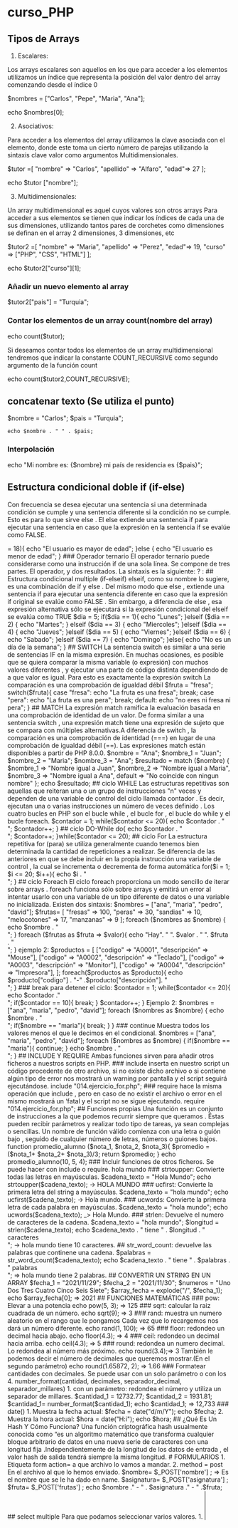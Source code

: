 # curso_PHP

## Tipos de Arrays

1. Escalares:

Los arrays escalares son aquellos en los que para acceder a los elementos utilizamos un índice
que representa la posición del valor dentro del array comenzando desde el índice 0

$nombres = ["Carlos", "Pepe", "Maria", "Ana"];

echo $nombres[0];

2. Asociativos:

Para acceder a los elementos del array utilizamos la clave asociada con el elemento, donde este
toma un cierto número de parejas utilizando la sintaxis clave valor como argumentos
Multidimensionales.

$tutor =[
    "nombre" => "Carlos", 
    "apellido" => "Alfaro", 
    "edad"=> 27
];

echo $tutor ["nombre"];

3. Multidimensionales:

Un array multidimensional es aquel cuyos valores son otros arrays Para acceder a sus
elementos se tienen que indicar los índices de cada una de sus dimensiones, utilizando tantos
pares de corchetes como dimensiones se definan en el array 2 dimensiones, 3
dimensiones, etc

$tutor2 =[
    "nombre" => "Maria", 
    "apellido" => "Perez", 
    "edad"=> 19,
    "curso" => ["PHP", "CSS", "HTML"]
];

echo $tutor2["curso"][1];

### Añadir un nuevo elemento al array

$tutor2["pais"] = "Turquia";

### Contar los elementos de un array count(nombre del array)

echo count($tutor);

Si deseamos contar todos los elementos de un array multidimensional tendremos que indicar la
constante COUNT_RECURSIVE como segundo argumento de la función count

echo count($tutor2,COUNT_RECURSIVE);

## concatenar texto (Se utiliza el punto)

 $nombre = "Carlos";
    $pais = "Turquia";

    echo $nombre . " " . $pais;

### Interpolación

 echo "Mi nombre es: {$nombre} mi país de residencia es {$pais}";


## Estructura condicional doble if (if-else)

 Con frecuencia se desea ejecutar una sentencia si una determinada condición se
cumple y una sentencia diferente si la condición no se cumple. Esto es para lo
que sirve else . El else extiende una sentencia if para ejecutar una sentencia en
caso que la expresión en la sentencia if se evalúe como FALSE.

<?php

    $edad = 16;

    if($edad >= 18){
        echo "El usuario es mayor de edad";
    }else {
        echo "El usuario es menor de edad";
    }

### Operador ternario

El operador ternario puede considerarse como una instrucción if de una sola línea. Se compone de tres partes. El operador, y dos resultados. La sintaxis es la siguiente:

<operador> ? <true value>: <false value>

## Estructura condicional multiple (if-elseif)

elseif, como su nombre lo sugiere, es una combinación de if y else . Del mismo
modo que else , extiende una sentencia if para ejecutar una sentencia diferente
en caso que la expresión if original se evalúe como FALSE . Sin embargo, a
diferencia de else , esa expresión alternativa sólo se ejecutará si la expresión
condicional del elseif se evalúa como TRUE
$dia = 5;

if($dia == 1){
    echo "Lunes";
}elseif ($dia == 2) {
    echo "Martes";
}
elseif ($dia == 3) {
    echo "Miercoles";
}elseif ($dia == 4) {
    echo "Jueves";
}elseif ($dia == 5) {
    echo "Viernes";
}elseif ($dia == 6) {
    echo "Sabado";
}elseif ($dia == 7) {
    echo "Domingo";
}else{
    echo "No es un día de la semana";
}


## SWITCH

La sentencia
switch es similar a una serie de
sentencias IF en la misma expresión.
En muchas ocasiones, es posible que se quiera
comparar la misma variable (o expresión) con
muchos valores diferentes , y ejecutar una parte de código distinta dependiendo de a que valor es igual. Para esto es exactamente la expresión switch La comparación es una comprobación de igualdad débil

$fruta = "fresa";

switch($fruta){

    case "fresa":
        echo "La fruta es una fresa";
    break;

    case "pera":
        echo "La fruta es una pera";
    break;

   default:
   echo "no eres ni fresa ni pera";
}


## MATCH
La expresión match ramifica la evaluación basada en una comprobación de identidad de un valor. De
forma similar a una sentencia switch , una expresión match tiene una expresión de sujeto que se
compara con múltiples alternativas.A diferencia de switch , la comparación es una comprobación de 
identidad (===) en lugar de una comprobación de igualdad débil (==). Las expresiones match están 
disponibles a partir de PHP 8.0.0.

$nombre = "Ana";

$nombre_1 = "Juan";
$nombre_2 = "Maria";
$nombre_3 = "Ana";

$resultado = match ($nombre) {
    $nombre_1 => "Nombre igual a Juan",
    $nombre_2 => "Nombre igual a Maria",
    $nombre_3 => "Nombre igual a Ana",
    default => "No coincide con ningun nombre"
};

echo $resultado;

## ciclo WHILE
Las estructuras repetitivas son aquellas que reiteran una o un grupo de instrucciones "n" veces y dependen de una variable de control del ciclo llamada contador . Es decir, ejecutan una o varias instrucciones un número de veces definido . Los cuatro
bucles en PHP son el bucle while , el bucle for , el bucle do while y el bucle foreach.

$contador = 1;

while($contador <= 20){
    echo $contador . "<br> ";
    $contador++;
}

## ciclo DO-While

do{
    echo $contador . "<br>";
    $contador++;
}while($contador <= 20);

## ciclo For

La estructura repetitiva for (para) se utiliza generalmente cuando tenemos bien determinada la cantidad de repeticiones a realizar. Se diferencia de las anteriores en que se debe incluir en la propia instrucción una variable de control ,
la cual se incrementa o decrementa de forma automática

for($i = 1; $i <= 20; $i++){
    echo $i . "<br>";
}

## ciclo Foreach

El ciclo foreach proporciona un modo sencillo de iterar sobre arrays . foreach funciona sólo sobre arrays y emitirá un error al intentar usarlo con una variable de un tipo diferente de datos o una variable no inicializada. Existen dos sintaxis:

$nombres = ["ana", "maria", "pedro", "david"];

$frutas= [
    "fresas" => 100,
    "peras" => 30,
    "sandias" => 10,
    "melocotones" => 17,
    "manzanas" => 9
];

foreach ($nombres as $nombre) {
    echo $nombre . "<br>";
}

foreach ($frutas as $fruta => $valor){
    echo "Hay". " ". $valor . " ". $fruta . "<br>";
}

ejemplo 2: 

$productos = [
    ["codigo" => "A0001", "descripción" => "Mouse"],
    ["codigo" => "A0002", "descripción" => "Teclado"],
    ["codigo" => "A0003", "descripción" => "Monitor"],
    ["codigo" => "A0004", "descripción" => "Impresora"],
    
];

foreach($productos as $producto){
    echo $producto["codigo"] . "-" .$producto["descripción"]. "<br>";
}

### break

para detener el ciclo:

$contador = 1;

while($contador <= 20){
    echo $contador ."<br>";

    if($contador == 10){
        break;

    }
    $contador++;
}

Ejemplo 2: 

$nombres = ["ana", "maria", "pedro", "david"];

foreach ($nombres as $nombre) {
    echo $nombre . "<br>";

    if($nombre == "maria"){
        break;
    }
}

### continue

Muestra todos los valores menos el que le decimos en el condicional.

$nombres = ["ana", "maria", "pedro", "david"];

foreach ($nombres as $nombre) {
  

    if($nombre == "maria"){
        continue;
    }
    echo $nombre . "<br>";
}

## INCLUDE Y REQUIRE

Ambas funciones sirven para añadir otros ficheros a nuestros scripts en PHP.

### include
inserta en nuestro script un código procedente de otro archivo, si no existe dicho archivo o si contiene algún tipo de error nos mostrará un warning por pantalla y el script seguirá ejecutándose.

include "014.ejercicio_for.php";

### require
hace la misma operación que include , pero en caso de no existir el archivo o error en el mismo mostrará un ‘fatal y el script no se sigue ejecutando.

require  "014.ejercicio_for.php";


## Funciones propias

Una función es un conjunto de instrucciones a la que podemos recurrir siempre que queramos . Éstas pueden recibir parámetros y realizar todo tipo de tareas, ya sean complejas o sencillas. Un nombre de función válido comienza con una letra o guión bajo , seguido de cualquier número de letras, números o guiones bajos.

function promedio_alumno ($nota_1, $nota_2, $nota_3){
    $promedio = ($nota_1+ $nota_2+ $nota_3)/3;
    return $promedio;
}

echo promedio_alumno(10, 5, 4);

### Incluir funciones de otros ficheros.

Se puede hacer con include o require.

<?php

include "019.funciones.php";

echo promedio_alumno(10, 8, 7);

## FUNCIONES STRING

### strtolower:
Convierte todas las letras en minúsculas.

$cadena_texto = "Hola Mundo";

echo strtolower($cadena_texto); -> hola mundo

### strtoupper:
Convierte todas las letras en mayúsculas.

$cadena_texto = "Hola Mundo";

echo strtoupper($cadena_texto); -> HOLA MUNDO


### ucfirst:
Convierte la primera letra del string a mayúsculas.

$cadena_texto = "hola mundo";

echo ucfirst($cadena_texto); -> Hola mundo.

### ucwords:
Convierte la primera letra de cada palabra en mayúsculas.

$cadena_texto = "hola mundo";

echo ucwords($cadena_texto); _> Hola Mundo.


### strlen:
Devuelve el numero de caracteres de la cadena.

$cadena_texto = "hola mundo";

$longitud = strlen($cadena_texto);

echo $cadena_texto . " tiene " . $longitud . " caracteres <br>"; -> hola mundo tiene 10 caracteres.

## str_word_count:

devuelve las palabras que continene una cadena.

$palabras = str_word_count($cadena_texto);

echo $cadena_texto . " tiene " . $palabras . " palabras <br>"; => hola mundo tiene 2 palabras.


## CONVERTIR UN STRING EN UN ARRAY

$fecha_1 = "2021/11/29";
$fecha_2 = "2021/11/30";
$numeros = "Uno Dos Tres Cuatro Cinco Seis Siete";

$array_fecha = explode("/", $fecha_1);

echo $array_fecha[0]; => 2021


## FUNCIONES MATEMÁTICAS

### pow: Elevar a una potencia

echo pow(5, 3); => 125

### sqrt: calcular la raiz cuadrada de un número.

echo sqrt(9); => 3

### rand: muestra un numero aleatorio en el rango que le pongamos

Cada vez que lo recargemos nos dará un número diferente.

echo rand(1, 100); => 65


### floor: redondeo un decimal hacia abajo.

echo floor(4.3); => 4

### ceil: redondeo un decimal hacia arriba.

echo ceil(4.3); => 5

### round: redondea un numero decimal.
 Lo redondea al número más próximo.

 echo round(3.4);=> 3

 También le podemos decir el número de decimales que queremos mostrar.(En el segundo parámetro)

 echo round(1.65872, 2); => 1.66

 ### Formatear cantidades con decimales.

 Se puede usar con un solo parámetro o con los 4.

 number_format(cantidad, decimales, separador_decimal, separador_millares)

 1. con un parámetro: redondea el número y utiliza un separador de millares.

 $cantidad_1 = 12732.77;
$cantidad_2 = 1931.81;

$cantidad_1= number_format($cantidad_1);

echo $cantidad_1; => 12,733


### date()

1. Muestra la fecha actual:

$fecha = date("d/m/Y");
echo $fecha;

2. Muestra la hora actual:

$hora = date("H:i");
echo $hora;


## ¿Qué Es Un Hash Y Cómo Funciona?

Una función criptográfica hash usualmente conocida como “es un algoritmo matemático que transforma cualquier bloque
arbitrario de datos en una nueva serie de caracteres con una longitud fija .Independientemente de la longitud de los datos de entrada , el valor
hash de salida tendrá siempre la misma longitud.

# FORMULARIOS

1. Etiqueta form action= a que archivo lo vamos a mandar.
2. method = post
    En el archivo al que lo hemos enviado.

    $nombre= $_POST['nombre'] ; => Es el nombre que se le ha dado en name.
$asignatura= $_POST['asignatura'] ;
$fruta= $_POST['frutas'] ;

echo $nombre ." - " . $asignatura ." - " .$fruta;

## select multiple
 Para que podamos seleccionar varios valores.

1.  <select id="asignatura" name="asignatura[]" multiple>

 añadimos multiple y los corches de un array al nombre de name

$materias =$_POST['asignatura'];
foreach($materias as $asignatura){

    echo $asignatura. "<br>";
}

2. checkbox:

<label for="opcion-1">
    <input type="checkbox" value="Manzana" id="opcion-1" name="frutas[]">Manzana

</label>

<br>

<label for="opcion-2">
    <input type="checkbox" value="pera" id="opcion-2" name="frutas[]">Pera

</label>

También ponemos corchetes en name para indicar que es un array

$arrayFrutas =$_POST['frutas'];
foreach($arrayFrutas as $fruta){

    echo $fruta. "<br>";
}

## is_null (comprobar si una variable es null)

$numero;

if(is_null($numero)){
    echo "Es nula";
}else{
    echo "No es nula";
}

## unset(Sirve para destruir o eliminar una variable)

$numero= 9;

unset($numero);

if(is_null($numero)){
    echo "Es nula";
}else{
    echo "No es nula";
}

## empty (comprobar si una variable esta vacia)

$numero= 9;

if(empty($numero)){
    echo "Esta vacia";
}else{
    echo "No esta vacia";
}

## isset (comprueba si una variable esta definida y no tiene el valor null)

$numero= $_GET['numero'];

if(isset($numero)){
    echo "Esta vacia";
}else{
    echo "No esta vacia";
}


# ENVIAR ARCHIVOS DESDE UN FORMULARIO

En la etiqueta form pondriamos:

  <form action="carga.php" method="post" enctype="multipart/form-data">

En el archivo de destino para poder manipular los datos:

// recibe el nombre
echo $_FILES['fichero']['name']."<br>";
// recibe la ruta del archivo temporal donde se encuentra el archivo
echo $_FILES['fichero']['tmp_name']."<br>";
// Tipo de archivo que estamos enviando
echo $_FILES['fichero']['type']."<br>";
// Error, si se a cargado bien o no
echo $_FILES['fichero']['error']."<br>";
// El tamaño del fichero
echo $_FILES['fichero']['size']."<br>";


## Las Cookies en PHP

Las cookies son un mecanismo por el que se almacenan datos en el navegador para monitorizar o identificar a los usuarios que vuelvan al sito web . En otras palabras podemos decir que l as cookies son pequeños archivos donde almacenamos un datos, estos archivos se almacenan en el navegador del cliente.
Las cookies se deben de crear antes del Doctype , ya que han de ser generadas antes de que el navegador procese el código HTML.

Ejemplo de uso de cookies:
preferencias de idioma, seguimiento de anuncios etc.

1. crear una cookie:

<?php

// setcookie("Nombre", valor, expiracion, dir, dominio, secure, httponly);
setcookie("Idioma", "es", time()+60*60*24*30,"/", "localhost",false, false);

?>

2. Eliminar una cookie:

<?php

// setcookie("Nombre", valor, expiracion, dir, dominio, secure, httponly);
setcookie("Idioma", "es", time()-60,"/", "localhost",false, false);

?>



## Sesiones en PHP

Las sesiones en aplicaciones web desarrolladas con PHP nos sirven para almacenar información durante toda la visita de un usuario a un sitio web . Dicha información se almacena en el servidor. Ejemplo de uso de esiones: inicio de sesión ( login ), buscadores (que recuerde termino de búsqueda) etc.

MIRAR EN LA CARPETA DE SESIONES_PHP

### Eliminar sesiones

session_destroy();

## REDIRIGIR A OTRA PAGINA

Se pone header.

header('Location: contador.php');

## EXPRESIONES REGULARES

-Son “una serie de caractéres que definen un patrón de búsqueda”.

-Las expresiones regulares son patrones que usaremos para encontrar una o varias combinaciones de caracteres en un texto.

-En el área de la programación , las expresiones regulares son un método por medio del cual se pueden realizar búsquedas dentro de cadenas de caracteres . Sin importar la amplitud de la búsqueda requerida de un patrón definido de caracteres, las expresiones regulares proporcionan una solución práctica al problema.

Ejemplo: 

1. Validaciones en Frontend

<input type="text" name="usuario" pattern="[a-zA-Z]{3,10}" maxlength="10">

pattern="[a-zA-Z]{3,10}" maxlength="10"  => Solo se pueden introducir letras de la a a la z en minúsculas y mayúsculas. y para indicar el numero de valores introducidos se colocan entre llaves en esta caso de 3 a 10.

con maxlength definimos el máximo de caracteres que nos deja introducir.

2. Validaciones en PHP

if(!preg_match("/^$[a-zA-Z]{3,10}/",$_POST['usuario'])){
    echo "El usuario no coincide con el formato solicitado";
    exit();
}












































